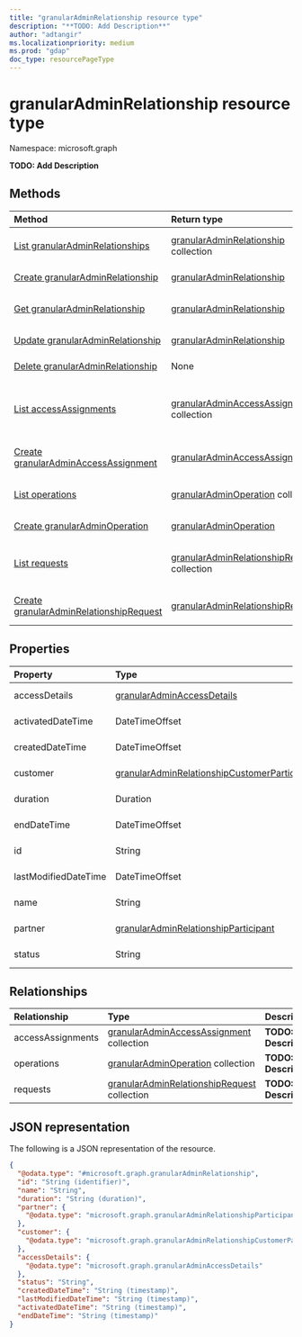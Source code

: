```yaml
---
title: "granularAdminRelationship resource type"
description: "**TODO: Add Description**"
author: "adtangir"
ms.localizationpriority: medium
ms.prod: "gdap"
doc_type: resourcePageType
---
```


# granularAdminRelationship resource type

Namespace: microsoft.graph



**TODO: Add Description**

## Methods
|Method|Return type|Description|
|:---|:---|:---|
|[List granularAdminRelationships](../api/granularadminrelationship-list.md)|[granularAdminRelationship](../resources/granularadminrelationship.md) collection|Get a list of the [granularAdminRelationship](../resources/granularadminrelationship.md) objects and their properties.|
|[Create granularAdminRelationship](../api/tenantrelationship-post-granularadminrelationships.md)|[granularAdminRelationship](../resources/granularadminrelationship.md)|Create a new [granularAdminRelationship](../resources/granularadminrelationship.md) object.|
|[Get granularAdminRelationship](../api/granularadminrelationship-get.md)|[granularAdminRelationship](../resources/granularadminrelationship.md)|Read the properties and relationships of a [granularAdminRelationship](../resources/granularadminrelationship.md) object.|
|[Update granularAdminRelationship](../api/granularadminrelationship-update.md)|[granularAdminRelationship](../resources/granularadminrelationship.md)|Update the properties of a [granularAdminRelationship](../resources/granularadminrelationship.md) object.|
|[Delete granularAdminRelationship](../api/granularadminrelationship-delete.md)|None|Deletes a [granularAdminRelationship](../resources/granularadminrelationship.md) object.|
|[List accessAssignments](../api/granularadminrelationship-list-accessassignments.md)|[granularAdminAccessAssignment](../resources/granularadminaccessassignment.md) collection|Get the granularAdminAccessAssignment resources from the accessAssignments navigation property.|
|[Create granularAdminAccessAssignment](../api/granularadminrelationship-post-accessassignments.md)|[granularAdminAccessAssignment](../resources/granularadminaccessassignment.md)|Create a new granularAdminAccessAssignment object.|
|[List operations](../api/granularadminrelationship-list-operations.md)|[granularAdminOperation](../resources/granularadminoperation.md) collection|Get the granularAdminOperation resources from the operations navigation property.|
|[Create granularAdminOperation](../api/granularadminrelationship-post-operations.md)|[granularAdminOperation](../resources/granularadminoperation.md)|Create a new granularAdminOperation object.|
|[List requests](../api/granularadminrelationship-list-requests.md)|[granularAdminRelationshipRequest](../resources/granularadminrelationshiprequest.md) collection|Get the granularAdminRelationshipRequest resources from the requests navigation property.|
|[Create granularAdminRelationshipRequest](../api/granularadminrelationship-post-requests.md)|[granularAdminRelationshipRequest](../resources/granularadminrelationshiprequest.md)|Create a new granularAdminRelationshipRequest object.|

## Properties
|Property|Type|Description|
|:---|:---|:---|
|accessDetails|[granularAdminAccessDetails](../resources/granularadminaccessdetails.md)|**TODO: Add Description**|
|activatedDateTime|DateTimeOffset|**TODO: Add Description**|
|createdDateTime|DateTimeOffset|**TODO: Add Description**|
|customer|[granularAdminRelationshipCustomerParticipant](../resources/granularadminrelationshipcustomerparticipant.md)|**TODO: Add Description**|
|duration|Duration|**TODO: Add Description**|
|endDateTime|DateTimeOffset|**TODO: Add Description**|
|id|String|**TODO: Add Description**|
|lastModifiedDateTime|DateTimeOffset|**TODO: Add Description**|
|name|String|**TODO: Add Description**|
|partner|[granularAdminRelationshipParticipant](../resources/granularadminrelationshipparticipant.md)|**TODO: Add Description**|
|status|String|**TODO: Add Description**|

## Relationships
|Relationship|Type|Description|
|:---|:---|:---|
|accessAssignments|[granularAdminAccessAssignment](../resources/granularadminaccessassignment.md) collection|**TODO: Add Description**|
|operations|[granularAdminOperation](../resources/granularadminoperation.md) collection|**TODO: Add Description**|
|requests|[granularAdminRelationshipRequest](../resources/granularadminrelationshiprequest.md) collection|**TODO: Add Description**|

## JSON representation
The following is a JSON representation of the resource.
<!-- {
  "blockType": "resource",
  "keyProperty": "id",
  "@odata.type": "microsoft.graph.granularAdminRelationship",
  "openType": false
}
-->
``` json
{
  "@odata.type": "#microsoft.graph.granularAdminRelationship",
  "id": "String (identifier)",
  "name": "String",
  "duration": "String (duration)",
  "partner": {
    "@odata.type": "microsoft.graph.granularAdminRelationshipParticipant"
  },
  "customer": {
    "@odata.type": "microsoft.graph.granularAdminRelationshipCustomerParticipant"
  },
  "accessDetails": {
    "@odata.type": "microsoft.graph.granularAdminAccessDetails"
  },
  "status": "String",
  "createdDateTime": "String (timestamp)",
  "lastModifiedDateTime": "String (timestamp)",
  "activatedDateTime": "String (timestamp)",
  "endDateTime": "String (timestamp)"
}
```

